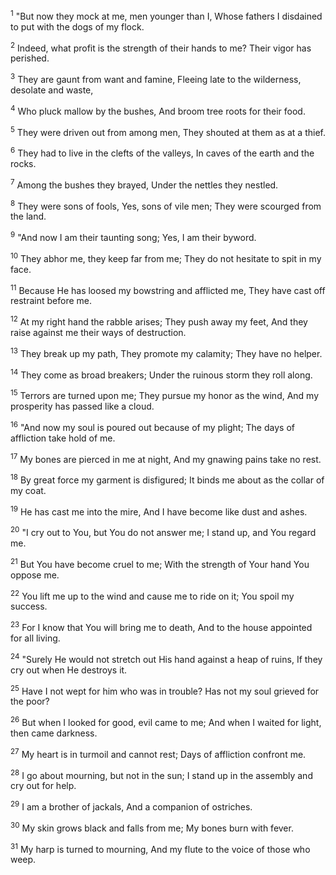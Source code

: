 <sup>1</sup> 
"But now they mock at me, men younger than I, Whose fathers I disdained to put with the dogs of my flock. 

<sup>2</sup> 
Indeed, what profit is the strength of their hands to me? Their vigor has perished. 

<sup>3</sup> 
They are gaunt from want and famine, Fleeing late to the wilderness, desolate and waste, 

<sup>4</sup> 
Who pluck mallow by the bushes, And broom tree roots for their food. 

<sup>5</sup> 
They were driven out from among men, They shouted at them as at a thief. 

<sup>6</sup> 
They had to live in the clefts of the valleys, In caves of the earth and the rocks. 

<sup>7</sup> 
Among the bushes they brayed, Under the nettles they nestled. 

<sup>8</sup> 
They were sons of fools, Yes, sons of vile men; They were scourged from the land. 

<sup>9</sup> 
"And now I am their taunting song; Yes, I am their byword. 

<sup>10</sup> 
They abhor me, they keep far from me; They do not hesitate to spit in my face. 

<sup>11</sup> 
Because He has loosed my bowstring and afflicted me, They have cast off restraint before me. 

<sup>12</sup> 
At my right hand the rabble arises; They push away my feet, And they raise against me their ways of destruction. 

<sup>13</sup> 
They break up my path, They promote my calamity; They have no helper. 

<sup>14</sup> 
They come as broad breakers; Under the ruinous storm they roll along. 

<sup>15</sup> 
Terrors are turned upon me; They pursue my honor as the wind, And my prosperity has passed like a cloud. 

<sup>16</sup> 
"And now my soul is poured out because of my plight; The days of affliction take hold of me. 

<sup>17</sup> 
My bones are pierced in me at night, And my gnawing pains take no rest. 

<sup>18</sup> 
By great force my garment is disfigured; It binds me about as the collar of my coat. 

<sup>19</sup> 
He has cast me into the mire, And I have become like dust and ashes. 

<sup>20</sup> 
"I cry out to You, but You do not answer me; I stand up, and You regard me. 

<sup>21</sup> 
But You have become cruel to me; With the strength of Your hand You oppose me. 

<sup>22</sup> 
You lift me up to the wind and cause me to ride on it; You spoil my success. 

<sup>23</sup> 
For I know that You will bring me to death, And to the house appointed for all living. 

<sup>24</sup> 
"Surely He would not stretch out His hand against a heap of ruins, If they cry out when He destroys it. 

<sup>25</sup> 
Have I not wept for him who was in trouble? Has not my soul grieved for the poor? 

<sup>26</sup> 
But when I looked for good, evil came to me; And when I waited for light, then came darkness. 

<sup>27</sup> 
My heart is in turmoil and cannot rest; Days of affliction confront me. 

<sup>28</sup> 
I go about mourning, but not in the sun; I stand up in the assembly and cry out for help. 

<sup>29</sup> 
I am a brother of jackals, And a companion of ostriches. 

<sup>30</sup> 
My skin grows black and falls from me; My bones burn with fever. 

<sup>31</sup> 
My harp is turned to mourning, And my flute to the voice of those who weep.